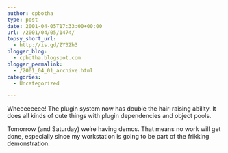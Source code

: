 ```yaml
---
author: cpbotha
type: post
date: 2001-04-05T17:33:00+00:00
url: /2001/04/05/1474/
topsy_short_url:
  - http://is.gd/ZY3Zh3
blogger_blog:
  - cpbotha.blogspot.com
blogger_permalink:
  - /2001_04_01_archive.html
categories:
  - Uncategorized

---
```

Wheeeeeeee! The plugin system now has double the hair-raising ability. It does all kinds of cute things with plugin dependencies and object pools.

Tomorrow (and Saturday) we&#8217;re having demos. That means no work will get done, especially since my workstation is going to be part of the frikking demonstration.
